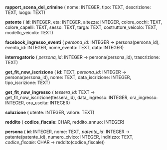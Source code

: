 **rapport_scena_del_crimine** (  nome: INTEGER, tipo: TEXT, descrizione: TEXT, luogo: TEXT)

**patente** (  **id**: INTEGER, eta: INTEGER, altezza: INTEGER, colore_occhi: TEXT, colore_capelli: TEXT, sesso: TEXT, targa: TEXT, costruttore_veicolo: TEXT, modello_veicolo: TEXT)

**facebook_ingresso_eventi** (  _persona_id_: INTEGER -> persona(persona_id), evento_id: INTEGER, nome_evento: TEXT, data: INTEGER)

**interrogatorio** (  _persona_id_: INTEGER -> persona(persona_id), trascrizione: TEXT)

**get_fit_now_iscrizione** (  **id**: TEXT, _persona_id_: INTEGER -> persona(persona_id), nome: TEXT, data_iscrizione: INTEGER, tipo_iscrizione: TEXT)

**get_fit_now_ingresso** (  _tessera_id_: TEXT -> get_fit_now_iscrizione(tessera_id), data_ingresso: INTEGER, ora_ingresso: INTEGER, ora_uscita: INTEGER)

**soluzione** (  utente: INTEGER, valore: TEXT)

**reddito** (  **codice_fiscale**: CHAR, reddito_annuo: INTEGER)

**persona** (  **id**: INTEGER, nome: TEXT, _patente_id_: INTEGER -> patente(patente_id), numero_civico: INTEGER, indirizzo: TEXT, _codice_fiscale_: CHAR -> reddito(codice_fiscale))

